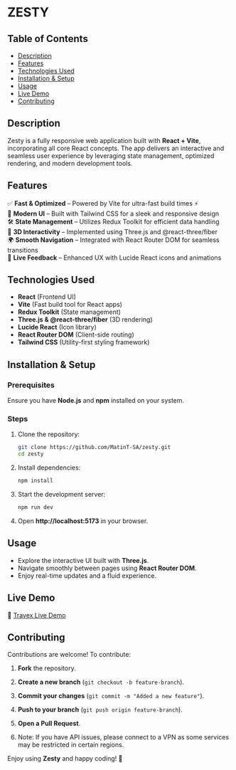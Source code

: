 # ZESTY

## Table of Contents
- [Description](#description)
- [Features](#features)
- [Technologies Used](#technologies-used)
- [Installation & Setup](#installation--setup)
- [Usage](#usage)
- [Live Demo](#live-demo)
- [Contributing](#contributing)

## Description
Zesty is a fully responsive web application built with **React + Vite**, incorporating all core React concepts. The app delivers an interactive and seamless user experience by leveraging state management, optimized rendering, and modern development tools.

## Features
✅ **Fast & Optimized** – Powered by Vite for ultra-fast build times ⚡  
🎨 **Modern UI** – Built with Tailwind CSS for a sleek and responsive design  
🛠 **State Management** – Utilizes Redux Toolkit for efficient data handling  
🚀 **3D Interactivity** – Implemented using Three.js and @react-three/fiber  
🌍 **Smooth Navigation** – Integrated with React Router DOM for seamless transitions  
🔔 **Live Feedback** – Enhanced UX with Lucide React icons and animations  

## Technologies Used
- **React** (Frontend UI)
- **Vite** (Fast build tool for React apps)
- **Redux Toolkit** (State management)
- **Three.js & @react-three/fiber** (3D rendering)
- **Lucide React** (Icon library)
- **React Router DOM** (Client-side routing)
- **Tailwind CSS** (Utility-first styling framework)

## Installation & Setup
### Prerequisites
Ensure you have **Node.js** and **npm** installed on your system.

### Steps
1. Clone the repository:
   ```sh
   git clone https://github.com/MatinT-SA/zesty.git
   cd zesty
   ```
2. Install dependencies:
   ```sh
   npm install
   ```
3. Start the development server:
   ```sh
   npm run dev
   ```
4. Open **http://localhost:5173** in your browser.

## Usage
- Explore the interactive UI built with **Three.js**.
- Navigate smoothly between pages using **React Router DOM**.
- Enjoy real-time updates and a fluid experience.

## Live Demo
🔗 [Travex Live Demo](https://zesty-application.netlify.app/)

## Contributing
Contributions are welcome! To contribute:

1. **Fork** the repository.
2. **Create a new branch** (`git checkout -b feature-branch`).
3. **Commit your changes** (`git commit -m "Added a new feature"`).
4. **Push to your branch** (`git push origin feature-branch`).
5. **Open a Pull Request**.

6. Note: If you have API issues, please connect to a VPN as some services may be restricted in certain regions.

Enjoy using **Zesty** and happy coding! 🚀

